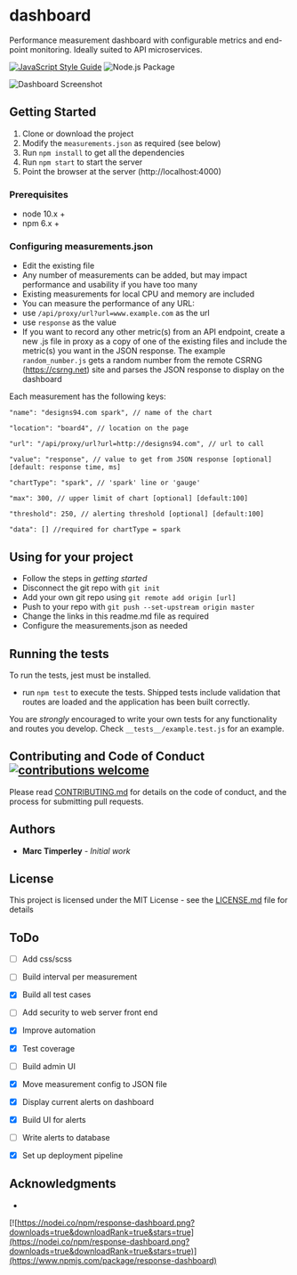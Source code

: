 # dashboard
Performance measurement dashboard with configurable metrics and end-point monitoring. Ideally suited to API microservices.

[![JavaScript Style Guide](https://img.shields.io/badge/code_style-standard-brightgreen.svg)](https://standardjs.com)
![Node.js Package](https://github.com/MarcTimperley/response-dashboard/workflows/Node.js%20Package/badge.svg)

<img alt="Dashboard Screenshot" src="https://raw.githubusercontent.com/MarcTimperley/response-dashboard/master/response-dashboard-anim.gif">

## Getting Started

  1. Clone or download the project
  2. Modify the `measurements.json` as required (see below)
  3. Run `npm install` to get all the dependencies
  4. Run `npm start` to start the server
  5. Point the browser at the server (http://localhost:4000)

### Prerequisites

- node 10.x +
- npm 6.x +

### Configuring measurements.json

  - Edit the existing file
  - Any number of measurements can be added, but may impact performance and usability if you have too many
  - Existing measurements for local CPU and memory are included
  - You can measure the performance of any URL:
   - use `/api/proxy/url?url=www.example.com` as the url
   - use `response` as the value
  - If you want to record any other metric(s) from an API endpoint, create a new .js file in proxy as a copy of one of the existing files and include the metric(s) you want in the JSON response. The example `random_number.js` gets a random number from the remote CSRNG (https://csrng.net) site and parses the JSON response to display on the dashboard

  Each measurement has the following keys:

    "name": "designs94.com spark", // name of the chart

    "location": "board4", // location on the page

    "url": "/api/proxy/url?url=http://designs94.com", // url to call

    "value": "response", // value to get from JSON response [optional] [default: response time, ms]

    "chartType": "spark", // 'spark' line or 'gauge'
    
    "max": 300, // upper limit of chart [optional] [default:100]
    
    "threshold": 250, // alerting threshold [optional] [default:100]
    
    "data": [] //required for chartType = spark


## Using for your project

 - Follow the steps in _getting started_
 - Disconnect the git repo with `git init`
 - Add your own git repo using `git remote add origin [url]`
 - Push to your repo with `git push --set-upstream origin master`
 - Change the links in this readme.md file as required
 - Configure the measurements.json as needed
 
## Running the tests

To run the tests, jest must be installed.

- run `npm test` to execute the tests. Shipped tests include validation that routes are loaded and the application has been built correctly.

You are _strongly_ encouraged to write your own tests for any functionality and routes you develop. Check `__tests__/example.test.js` for an example.

## Contributing and Code of Conduct [![contributions welcome](https://img.shields.io/badge/contributions-welcome-brightgreen.svg?style=flat)](https://github.com/MarcTimperley/response-dashboard/issues)

Please read [CONTRIBUTING.md](CONTRIBUTING.md) for details on the code of conduct, and the process for submitting pull requests.

## Authors

* **Marc Timperley** - *Initial work*

## License

This project is licensed under the MIT License - see the [LICENSE.md](LICENSE.md) file for details

## ToDo

- [ ] Add css/scss
- [ ] Build interval per measurement
- [X] Build all test cases
- [ ] Add security to web server front end
- [X] Improve automation
- [X] Test coverage
- [ ] Build admin UI
- [X] Move measurement config to JSON file
- [X] Display current alerts on dashboard
- [X] Build UI for alerts
- [ ] Write alerts to database
- [X] Set up deployment pipeline
 

## Acknowledgments

*

[![https://nodei.co/npm/response-dashboard.png?downloads=true&downloadRank=true&stars=true](https://nodei.co/npm/response-dashboard.png?downloads=true&downloadRank=true&stars=true)](https://www.npmjs.com/package/response-dashboard)